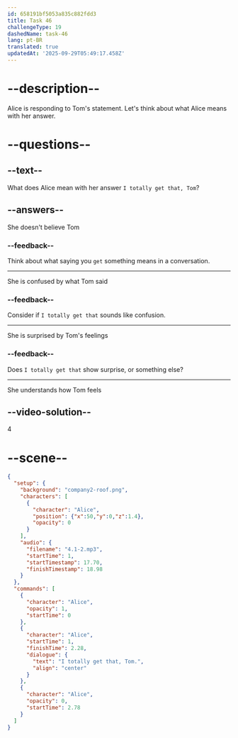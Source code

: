 ```yaml
---
id: 658191bf5053a835c882fdd3
title: Task 46
challengeType: 19
dashedName: task-46
lang: pt-BR
translated: true
updatedAt: '2025-09-29T05:49:17.458Z'
---
```


<!-- (Audio) Alice: I totally get that, Tom. -->

# --description--

Alice is responding to Tom's statement. Let's think about what Alice means with her answer.

# --questions--

## --text--

What does Alice mean with her answer `I totally get that, Tom`?

## --answers--

She doesn't believe Tom

### --feedback--

Think about what saying you `get` something means in a conversation.

---

She is confused by what Tom said

### --feedback--

Consider if `I totally get that` sounds like confusion.

---

She is surprised by Tom's feelings

### --feedback--

Does `I totally get that` show surprise, or something else?

---

She understands how Tom feels

## --video-solution--

4

# --scene--

```json
{
  "setup": {
    "background": "company2-roof.png",
    "characters": [
      {
        "character": "Alice",
        "position": {"x":50,"y":0,"z":1.4},
        "opacity": 0
      }
    ],
    "audio": {
      "filename": "4.1-2.mp3",
      "startTime": 1,
      "startTimestamp": 17.70,
      "finishTimestamp": 18.98
    }
  },
  "commands": [
    {
      "character": "Alice",
      "opacity": 1,
      "startTime": 0
    },
    {
      "character": "Alice",
      "startTime": 1,
      "finishTime": 2.28,
      "dialogue": {
        "text": "I totally get that, Tom.",
        "align": "center"
      }
    },
    {
      "character": "Alice",
      "opacity": 0,
      "startTime": 2.78
    }
  ]
}
```
